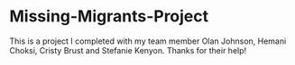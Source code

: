 # Missing-Migrants-Project
This is a project I completed with my team member Olan Johnson, Hemani Choksi, Cristy Brust and Stefanie Kenyon. 
Thanks for their help!
